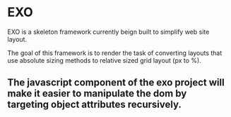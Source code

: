 # EXO
EXO is a skeleton framework currently beign built to simplify web site layout. 

The goal of this framework is to render the task of converting layouts that use absolute sizing methods to relative sized grid layout (px to %).   

The javascript component of the exo project will make it easier to manipulate the dom by targeting object attributes recursively.
--
